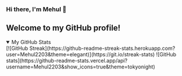 ### Hi there, I'm Mehul 👋
## Welcome to my GitHub profile!

<details open>
<summary>My GitHub Stats</summary>
[![GitHub Streak](https://github-readme-streak-stats.herokuapp.com?user=Mehul2203&theme=elegant)](https://git.io/streak-stats)
![GitHub stats](https://github-readme-stats.vercel.app/api?username=Mehul2203&show_icons=true&theme=tokyonight)
</details>


